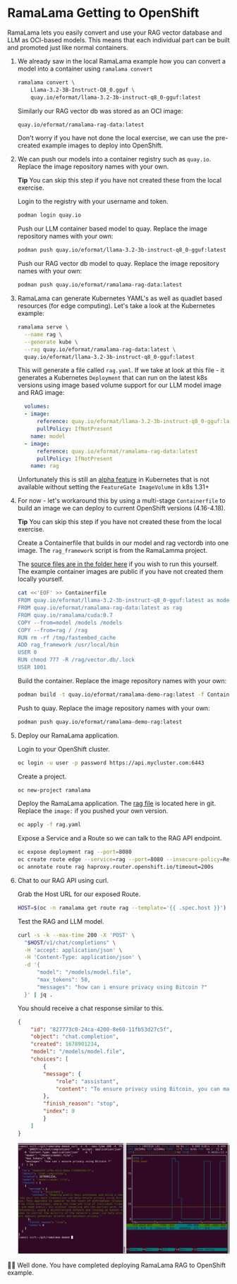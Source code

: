 # RamaLama Getting to OpenShift

RamaLama lets you easily convert and use your RAG vector database and LLM as OCI-based models. This means that each individual part can be built and promoted just like normal containers.

1. We already saw in the local RamaLama example how you can convert a model into a container using `ramalama convert`

    ```bash
    ramalama convert \
        Llama-3.2-3B-Instruct-Q8_0.gguf \
        quay.io/eformat/llama-3.2-3b-instruct-q8_0-gguf:latest
    ```

    Similarly our RAG vector db was stored as an OCI image:

    ```bash
    quay.io/eformat/ramalama-rag-data:latest
    ```

    Don't worry if you have not done the local exercise, we can use the pre-created example images to deploy into OpenShift.

1. We can push our models into a container registry such as `quay.io`. Replace the image repository names with your own.

    <p class="warn">
      <b>Tip</b> You can skip this step if you have not created these from the local exercise.
    </p>

    Login to the registry with your username and token.

    ```bash
    podman login quay.io
    ```

    Push our LLM container based model to quay. Replace the image repository names with your own:

    ```bash
    podman push quay.io/eformat/llama-3.2-3b-instruct-q8_0-gguf:latest
    ```

    Push our RAG vector db model to quay. Replace the image repository names with your own:

    ```bash
    podman push quay.io/eformat/ramalama-rag-data:latest
    ```

1. RamaLama can generate Kubernetes YAML's as well as quadlet based resources (for edge computing). Let's take a look at the Kubernetes example:

    ```bash
    ramalama serve \
      --name rag \
      --generate kube \
      --rag quay.io/eformat/ramalama-rag-data:latest \
      quay.io/eformat/llama-3.2-3b-instruct-q8_0-gguf:latest
    ```

    This will generate a file called `rag.yaml`. If we take at look at this file - it generates a Kubernetes `Deployment` that can run on the latest k8s versions using image based volume support for our LLM model image and RAG image:

    ```yaml
      volumes:
      - image:
          reference: quay.io/eformat/llama-3.2-3b-instruct-q8_0-gguf:latest
          pullPolicy: IfNotPresent
        name: model
      - image:
          reference: quay.io/eformat/ramalama-rag-data:latest
          pullPolicy: IfNotPresent
        name: rag
    ```

    Unfortunately this is still an [alpha feature](https://kubernetes.io/docs/concepts/storage/volumes/#image) in Kubernetes that is not available without setting the `FeatureGate ImageVolume` in k8s 1.31+

1. For now - let's workaround this by using a multi-stage `Containerfile` to build an image we can deploy to current OpenShift versions (4.16-4.18).

    <p class="warn">
      <b>Tip</b> You can skip this step if you have not created these from the local exercise.
    </p>

    Create a Containerfile that builds in our model and rag vectordb into one image. The `rag_framework` script is from the RamaLamma project.

    The [source files are in the folder here](https://github.com/eformat/ragit-dev/tree/main/docs/3-simple-rag/ramalama-rag) if you wish to run this yourself. The example container images are public if you have not created them locally yourself.

    ```bash
    cat <<'EOF' >> Containerfile
    FROM quay.io/eformat/llama-3.2-3b-instruct-q8_0-gguf:latest as model
    FROM quay.io/eformat/ramalama-rag-data:latest as rag
    FROM quay.io/ramalama/cuda:0.7
    COPY --from=model /models /models
    COPY --from=rag / /rag
    RUN rm -rf /tmp/fastembed_cache
    ADD rag_framework /usr/local/bin
    USER 0
    RUN chmod 777 -R /rag/vector.db/.lock
    USER 1001
    ```

    Build the container. Replace the image repository names with your own:

    ```bash
    podman build -t quay.io/eformat/ramalama-demo-rag:latest -f Containerfile
    ```

    Push to quay. Replace the image repository names with your own:

    ```bash
    podman push quay.io/eformat/ramalama-demo-rag:latest
    ```

1. Deploy our RamaLama application.

    Login to your OpenShift cluster.

    ```bash
    oc login -u user -p password https://api.mycluster.com:6443
    ```

    Create a project.

    ```bash
    oc new-project ramalama
    ```

    Deploy the RamaLama application. The [rag file](https://raw.githubusercontent.com/eformat/ragit-dev/refs/heads/main/docs/3-simple-rag/ramalama-rag/rag.yaml) is located here in git. Replace the `image:` if you pushed your own version.

    ```bash
    oc apply -f rag.yaml
    ```

    Expose a Service and a Route so we can talk to the RAG API endpoint.

    ```bash
    oc expose deployment rag --port=8080
    oc create route edge --service=rag --port=8080 --insecure-policy=Redirect
    oc annotate route rag haproxy.router.openshift.io/timeout=200s
    ```

1. Chat to our RAG API using curl.

    Grab the Host URL for our exposed Route.

    ```bash
    HOST=$(oc -n ramalama get route rag --template='{{ .spec.host }}')
    ```

    Test the RAG and LLM model.

    ```bash
    curl -s -k --max-time 200 -X 'POST' \
      "$HOST/v1/chat/completions" \
      -H 'accept: application/json' \
      -H 'Content-Type: application/json' \
      -d '{
          "model": "/models/model.file",
          "max_tokens": 50,
          "messages": "how can i ensure privacy using Bitcoin ?"
      }' | jq .
    ```

    You should receive a chat response similar to this.

    ```json
    {
        "id": "827773c0-24ca-4200-8e60-11fb53d27c5f",
        "object": "chat.completion",
        "created": 1678901234,
        "model": "/models/model.file",
        "choices": [
            {
            "message": {
                "role": "assistant",
                "content": "To ensure privacy using Bitcoin, you can maintain anonymity by keeping your public keys anonymous. This can be achieved by not announcing your public keys publicly. Additionally, using a new key pair for each transaction can help prevent linking transactions to a common owner. However, it's worth noting that some linking is unavoidable with multi-input transactions, which can reveal that the inputs were owned by the same owner.\n\nIn other words, to ensure privacy in Bitcoin, you should:\n\n1. Keep your public keys private (i.e., don't announce them publicly).\n2. Use a new key pair for each transaction.\n3. Be aware that some linking is unavoidable with multi-input transactions.\n\nBy following these steps, you can help maintain your anonymity and ensure some level of privacy when using Bitcoin."
            },
            "finish_reason": "stop",
            "index": 0
            }
        ]
    }
    ```

    ![images/3-ramalama-chat.png](images/3-ramalama-chat.png)

🥳🥳 Well done. You have completed deploying RamaLama RAG to OpenShift example.
